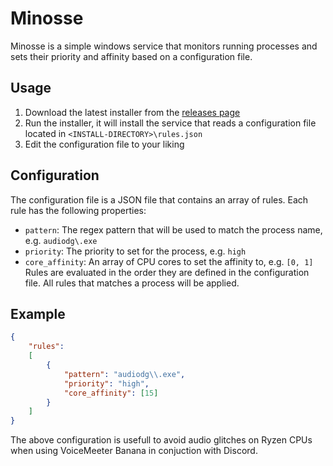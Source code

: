 # Minosse
Minosse is a simple windows service that monitors running processes and sets their priority and affinity based on a configuration file.

## Usage

1. Download the latest installer from the [releases page](https://github.com/artumino/minosse/releases)
2. Run the installer, it will install the service that reads a configuration file located in `<INSTALL-DIRECTORY>\rules.json`
3. Edit the configuration file to your liking

## Configuration

The configuration file is a JSON file that contains an array of rules. Each rule has the following properties:
- `pattern`: The regex pattern that will be used to match the process name, e.g. `audiodg\.exe`
- `priority`: The priority to set for the process, e.g. `high`
- `core_affinity`: An array of CPU cores to set the affinity to, e.g. `[0, 1]`
Rules are evaluated in the order they are defined in the configuration file. All rules that matches a process will be applied.

## Example
```json
{
    "rules":
    [
        {
            "pattern": "audiodg\\.exe",
            "priority": "high",
            "core_affinity": [15]
        }
    ]
}
```

The above configuration is usefull to avoid audio glitches on Ryzen CPUs when using VoiceMeeter Banana in conjuction with Discord.